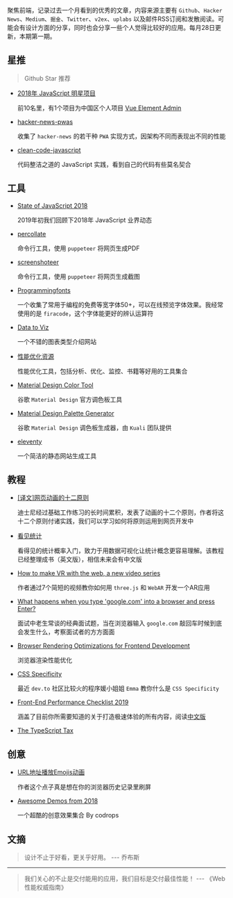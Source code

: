 聚焦前端，记录过去一个月看到的优秀的文章，内容来源主要有 `Github`、`Hacker News`、`Medium`、`掘金`、`Twitter`、`v2ex`、`uplabs` 以及邮件RSS订阅和发散阅读。可能会有设计方面的分享，同时也会分享一些个人觉得比较好的应用。每月28日更新，本期第一期。

## 星推

> Github Star 推荐

* [2018年 JavaScript 明星项目](https://risingstars.js.org/2018/zh)

    前10名里，有1个项目为中国区个人项目 [Vue Element Admin](https://github.com/PanJiaChen/vue-element-admin)
* [hacker-news-pwas](https://github.com/tastejs/hacker-news-pwas)

    收集了 `hacker-news` 的若干种 `PWA` 实现方式，因架构不同而表现出不同的性能
    
* [clean-code-javascript](https://github.com/ryanmcdermott/clean-code-javascript)

    代码整洁之道的 JavaScript 实践，看到自己的代码有些莫名契合

## 工具

* [State of JavaScript 2018](https://2018.stateofjs.com/)

    2019年初我们回顾下2018年 JavaScript 业界动态
* [percollate](https://github.com/danburzo/percollate)

    命令行工具，使用 `puppeteer` 将网页生成PDF
* [screenshoteer](https://github.com/vladocar/screenshoteer)

    命令行工具，使用 `puppeteer` 将网页生成截图
* [Programmingfonts](http://app.programmingfonts.org/)

    一个收集了常用于编程的免费等宽字体50+，可以在线预览字体效果。我经常使用的是 `firacode`，这个字体能更好的辨认运算符
* [Data to Viz](https://www.data-to-viz.com/)

    一个不错的图表类型介绍网站

* [性能优化资源](https://perf.rocks/tools/)

    性能优化工具，包括分析、优化、监控、书籍等好用的工具集合
    
* [Material Design Color Tool](https://material.io/tools/color/#!/?view.left=0&view.right=0)

    谷歌 `Material Design` 官方调色板工具
    
* [Material Design Palette Generator](https://materialpalettes.com/)

    谷歌 `Material Design` 调色板生成器，由 `Kuali` 团队提供
    
* [eleventy](https://github.com/11ty/eleventy/)

    一个简洁的静态网站生成工具
    

## 教程

* [[译文]网页动画的十二原则](https://cssanimation.rocks/cn/principles/)

    迪士尼经过基础工作练习的长时间累积，发表了动画的十二个原则，作者将这十二个原则付诸实践，我们可以学习如何将原则运用到网页开发中

* [看见统计](https://seeing-theory.brown.edu/cn.html)

    看得见的统计概率入门，致力于用数据可视化让统计概念更容易理解。该教程已经整理成书（英文版），相信未来会有中文版

* [How to make VR with the web, a new video series](https://hacks.mozilla.org/2019/01/how-to-make-vr-with-the-web-video-series/)

    作者通过7个简短的视频教你如何用 `three.js` 和 `WebAR` 开发一个AR应用

* [What happens when you type 'google.com' into a browser and press Enter?](https://dev.to/antonfrattaroli/what-happens-when-you-type-googlecom-into-a-browser-and-press-enter-39g8)

    面试中老生常谈的经典面试题，当在浏览器输入 `google.com` 敲回车时候到底会发生什么，考察面试者的方方面面
* [Browser Rendering Optimizations for Frontend Development](https://scotch.io/tutorials/browser-rendering-optimizations-for-frontend-development)

    浏览器渲染性能优化
    
* [CSS Specificity](https://medium.com/@emmawedekind/css-specificity-d5fdb0996c81)

    最近 `dev.to` 社区比较火的程序媛小姐姐 `Emma` 教你什么是 `CSS Specificity`
* [Front-End Performance Checklist 2019](https://www.smashingmagazine.com/2019/01/front-end-performance-checklist-2019-pdf-pages/)

    涵盖了目前你所需要知道的关于打造极速体验的所有内容，阅读[中文版](https://juejin.im/post/5c4418006fb9a049c043545e)
    
* [The TypeScript Tax](https://medium.com/javascript-scene/the-typescript-tax-132ff4cb175b)

## 创意

* [URL地址播放Emojis动画](http://matthewrayfield.com/articles/animating-urls-with-javascript-and-emojis/)

    作者这个点子真是想在你的浏览器历史记录里刷屏
* [Awesome Demos from 2018](https://tympanus.net/codrops/2018/12/27/awesome-demos-from-2018/) 

    一个超酷的创意效果集合 By codrops

## 文摘

> 设计不止于好看，更关乎好用。 --- 乔布斯

---

> 我们关心的不止是交付能用的应用，我们目标是交付最佳性能！ --- 《Web 性能权威指南》
